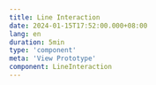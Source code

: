 ```yaml
---
title: Line Interaction
date: 2024-01-15T17:52:00.000+08:00
lang: en
duration: 5min
type: 'component'
meta: 'View Prototype'
component: LineInteraction
---
```


<LineInteraction />
